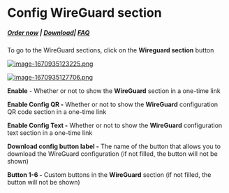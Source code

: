 # Config WireGuard section

##### [Order now](https://panel.puqcloud.com/index.php?rp=/store/puqvpn) | [Download](https://download.puqcloud.com/cp/puqvpncp/)| [FAQ](https://faq.puqcloud.com)

To go to the WireGuard sections, click on the **Wireguard section** button

[![image-1670935123225.png](https://doc.puq.info/uploads/images/gallery/2022-12/scaled-1680-/image-1670935123225.png)](https://doc.puq.info/uploads/images/gallery/2022-12/image-1670935123225.png)

[![image-1670935127706.png](https://doc.puq.info/uploads/images/gallery/2022-12/scaled-1680-/image-1670935127706.png)](https://doc.puq.info/uploads/images/gallery/2022-12/image-1670935127706.png)

**Enable** - Whether or not to show the **WireGuard** section in a one-time link

**Enable Config QR -** Whether or not to show the **WireGuard** configuration QR code section in a one-time link

**Enable Config Text -** Whether or not to show the **WireGuard** configuration text section in a one-time link

**Download config button label -** The name of the button that allows you to download the WireGuard configuration (if not filled, the button will not be shown)

**Button 1-6 -** Custom buttons in the **WireGuard** section (if not filled, the button will not be shown)